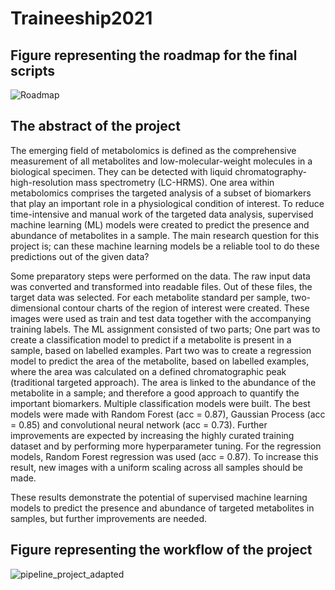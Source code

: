 # Traineeship2021

## Figure representing the roadmap for the final scripts 

![Roadmap](https://github.com/LoesVervaele/Traineeship2021/blob/main/ETN/images/Roadmap.png)


## The abstract of the project 

The emerging field of metabolomics is defined as the comprehensive measurement of all metabolites and low-molecular-weight molecules in a biological specimen. They can be detected with liquid chromatography-high-resolution mass spectrometry (LC-HRMS). One area within metabolomics comprises the targeted analysis of a subset of biomarkers that play an important role in a physiological condition of interest. 
To reduce time-intensive and manual work of the targeted data analysis, supervised machine learning (ML) models were created to predict the presence and abundance of metabolites in a sample. The main research question for this project is; can these machine learning models be a reliable tool to do these predictions out of the given data?
 
Some preparatory steps were performed on the data. The raw input data was converted and transformed into readable files. Out of these files, the target data was selected. For each metabolite standard per sample, two-dimensional contour charts of the region of interest were created. These images were used as train and test data together with the accompanying training labels. 
The ML assignment consisted of two parts;
One part was to create a classification model to predict if a metabolite is present in a sample, based on labelled examples. 
Part two was to create a regression model to predict the area of the metabolite, based on labelled examples, where the area was calculated on a defined chromatographic peak (traditional targeted approach). The area is linked to the abundance of the metabolite in a sample; and therefore a good approach to quantify the important biomarkers.
Multiple classification models were built. The best models were made with Random Forest (acc = 0.87), Gaussian Process (acc = 0.85) and convolutional neural network (acc = 0.73). Further improvements are expected by increasing the highly curated training dataset and by performing more hyperparameter tuning.
For the regression models, Random Forest regression was used (acc = 0.87). To increase this result, new images with a uniform scaling across all samples should be made. 
 
These results demonstrate the potential of supervised machine learning models to predict the presence and abundance of targeted metabolites in samples, but further improvements are needed.



## Figure representing the workflow of the project 

 ![pipeline_project_adapted](https://github.com/LoesVervaele/Traineeship2021/blob/main/ETN/images/pipeline_project_adapted6.png)
